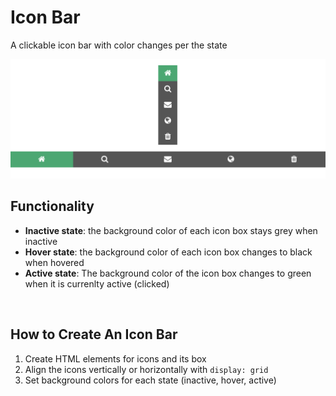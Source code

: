 # Icon Bar

A clickable icon bar with color changes per the state

<img src="menu_icon-bar.png">

<br>

## Functionality

- **Inactive state**: the background color of each icon box stays grey when inactive
- **Hover state**: the background color of each icon box changes to black when hovered
- **Active state**: The background color of the icon box changes to green when it is currenlty active (clicked)

<br>

## How to Create An Icon Bar

1. Create HTML elements for icons and its box
2. Align the icons vertically or horizontally with `display: grid`
3. Set background colors for each state (inactive, hover, active)
